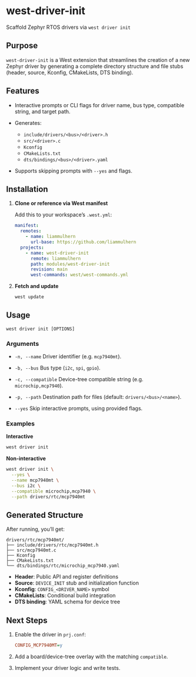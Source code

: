 # west-driver-init

Scaffold Zephyr RTOS drivers via `west driver init`

## Purpose

`west-driver-init` is a West extension that streamlines the creation of a new Zephyr driver by generating a complete directory structure and file stubs (header, source, Kconfig, CMakeLists, DTS binding). 

## Features

* Interactive prompts or CLI flags for driver name, bus type, compatible string, and target path.
* Generates:

  * `include/drivers/<bus>/<driver>.h`
  * `src/<driver>.c`
  * `Kconfig`
  * `CMakeLists.txt`
  * `dts/bindings/<bus>/<driver>.yaml`
* Supports skipping prompts with `--yes` and flags.

## Installation

1. **Clone or reference via West manifest**

   Add this to your workspace’s `.west.yml`:

   ```yaml
   manifest:
     remotes:
       - name: liammulhern
         url-base: https://github.com/liammulhern
     projects:
       - name: west-driver-init
         remote: liammulhern
         path: modules/west-driver-init
         revision: main
         west-commands: west/west-commands.yml
   ```

2. **Fetch and update**

   ```bash
   west update
   ```

## Usage

```
west driver init [OPTIONS]
```

### Arguments

* `-n, --name`
  Driver identifier (e.g. `mcp7940mt`).

* `-b, --bus`
  Bus type (`i2c`, `spi`, `gpio`).

* `-c, --compatible`
  Device-tree compatible string (e.g. `microchip,mcp7940`).

* `-p, --path`
  Destination path for files (default: `drivers/<bus>/<name>`).

* `--yes`
  Skip interactive prompts, using provided flags.

### Examples

**Interactive**

```bash
west driver init
```

**Non-interactive**

```bash
west driver init \
  --yes \
  --name mcp7940mt \
  --bus i2c \
  --compatible microchip,mcp7940 \
  --path drivers/rtc/mcp7940mt
```

## Generated Structure

After running, you’ll get:

```
drivers/rtc/mcp7940mt/
├── include/drivers/rtc/mcp7940mt.h
├── src/mcp7940mt.c
├── Kconfig
├── CMakeLists.txt
└── dts/bindings/rtc/microchip_mcp7940.yaml
```

* **Header**: Public API and register definitions
* **Source**: `DEVICE_INIT` stub and initialization function
* **Kconfig**: `CONFIG_<DRIVER_NAME>` symbol
* **CMakeLists**: Conditional build integration
* **DTS binding**: YAML schema for device tree

## Next Steps

1. Enable the driver in `prj.conf`:

   ```ini
   CONFIG_MCP7940MT=y
   ```
2. Add a board/device-tree overlay with the matching `compatible`.
3. Implement your driver logic and write tests.

